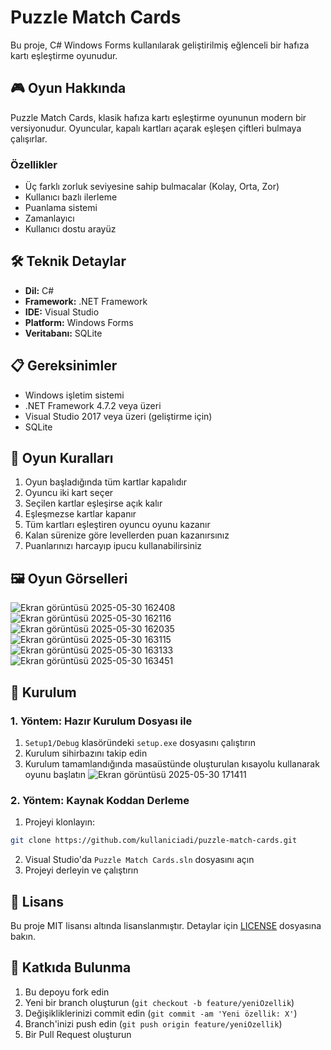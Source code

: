 # Puzzle Match Cards

Bu proje, C# Windows Forms kullanılarak geliştirilmiş eğlenceli bir hafıza kartı eşleştirme oyunudur.

## 🎮 Oyun Hakkında

Puzzle Match Cards, klasik hafıza kartı eşleştirme oyununun modern bir versiyonudur. Oyuncular, kapalı kartları açarak eşleşen çiftleri bulmaya çalışırlar.

### Özellikler

- Üç farklı zorluk seviyesine sahip bulmacalar (Kolay, Orta, Zor)
- Kullanıcı bazlı ilerleme
- Puanlama sistemi
- Zamanlayıcı
- Kullanıcı dostu arayüz

## 🛠️ Teknik Detaylar

- **Dil:** C#
- **Framework:** .NET Framework
- **IDE:** Visual Studio
- **Platform:** Windows Forms
- **Veritabanı:** SQLite

## 📋 Gereksinimler

- Windows işletim sistemi
- .NET Framework 4.7.2 veya üzeri
- Visual Studio 2017 veya üzeri (geliştirme için)
- SQLite

## 🎯 Oyun Kuralları

1. Oyun başladığında tüm kartlar kapalıdır
2. Oyuncu iki kart seçer
3. Seçilen kartlar eşleşirse açık kalır
4. Eşleşmezse kartlar kapanır
5. Tüm kartları eşleştiren oyuncu oyunu kazanır
6. Kalan sürenize göre levellerden puan kazanırsınız
7. Puanlarınızı harcayıp ipucu kullanabilirsiniz

## 🖼️ Oyun Görselleri
![Ekran görüntüsü 2025-05-30 162408](https://github.com/user-attachments/assets/bc205f08-c7fb-498a-8b2e-f706398c0063)
![Ekran görüntüsü 2025-05-30 162116](https://github.com/user-attachments/assets/cc4e6f60-29b1-40df-9f15-5e224014da33)
![Ekran görüntüsü 2025-05-30 162035](https://github.com/user-attachments/assets/41328ad3-a8cd-43fb-a972-16b4e1a53456)
![Ekran görüntüsü 2025-05-30 163115](https://github.com/user-attachments/assets/fcd1f967-9906-4adb-ac55-1091f0cf3e50)
![Ekran görüntüsü 2025-05-30 163133](https://github.com/user-attachments/assets/5ccf67a9-8ad9-4bb6-84f0-3ce9d83bcc8a)
![Ekran görüntüsü 2025-05-30 163451](https://github.com/user-attachments/assets/ba43fc40-dc91-421a-994a-6ed1612fdd0e)

## 🚀 Kurulum

### 1. Yöntem: Hazır Kurulum Dosyası ile

1. `Setup1/Debug` klasöründeki `setup.exe` dosyasını çalıştırın
2. Kurulum sihirbazını takip edin
3. Kurulum tamamlandığında masaüstünde oluşturulan kısayolu kullanarak oyunu başlatın
![Ekran görüntüsü 2025-05-30 171411](https://github.com/user-attachments/assets/d4398d0d-2228-4c56-83a6-37d6ed9e67f3)

### 2. Yöntem: Kaynak Koddan Derleme

1. Projeyi klonlayın:

```bash
git clone https://github.com/kullaniciadi/puzzle-match-cards.git
```

2. Visual Studio'da `Puzzle Match Cards.sln` dosyasını açın
3. Projeyi derleyin ve çalıştırın

   
## 📝 Lisans

Bu proje MIT lisansı altında lisanslanmıştır. Detaylar için [LICENSE](LICENSE) dosyasına bakın.

## 👥 Katkıda Bulunma

1. Bu depoyu fork edin
2. Yeni bir branch oluşturun (`git checkout -b feature/yeniOzellik`)
3. Değişikliklerinizi commit edin (`git commit -am 'Yeni özellik: X'`)
4. Branch'inizi push edin (`git push origin feature/yeniOzellik`)
5. Bir Pull Request oluşturun
